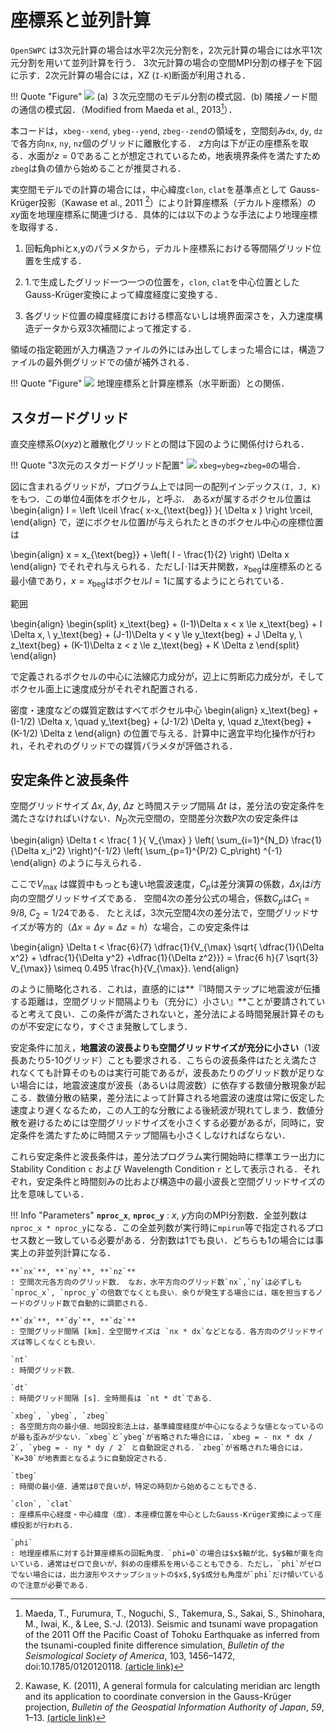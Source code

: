 # 座標系と並列計算

`OpenSWPC` は3次元計算の場合は水平2次元分割を，2次元計算の場合には水平1次元分割を用いて並列計算を行う．
3次元計算の場合の空間MPI分割の様子を下図に示す．2次元計算の場合には，XZ (`I-K`)断面が利用される．

!!! Quote "Figure"
    ![](../../fig/parallel_partition.png)
    (a) ３次元空間のモデル分割の模式図．(b) 隣接ノード間の通信の模式図．（Modified from Maeda et al., 2013[^Maeda2013]）．

[^Maeda2013]: Maeda, T., Furumura, T., Noguchi, S., Takemura, S., Sakai, S., Shinohara, M., Iwai, K., & Lee, S.-J. (2013). Seismic and tsunami wave propagation of the 2011 Off the Pacific Coast of Tohoku Earthquake as inferred from the tsunami-coupled finite difference simulation, _Bulletin of the Seismological Society of America_, 103, 1456–1472, doi:10.1785/0120120118. [(article link)](https://doi.org/10.1785/0120120118)

本コードは，`xbeg--xend`, `ybeg--yend`, `zbeg--zend`の領域を，空間刻み`dx`, `dy`,
`dz`で各方向`nx`, `ny`,
`nz`個のグリッドに離散化する．
$z$方向は下が正の座標系を取る．水面が$z=0$であることが想定されているため，地表境界条件を満たすため`zbeg`は負の値から始めることが推奨される．

[^Kawase2011]: Kawase, K. (2011), A general formula for calculating meridian arc length and its application to coordinate conversion in the Gauss-Krüger projection, _Bulletin of the Geospatial Information Authority of Japan_, _59_, 1–13. [(article link)](http://www.gsi.go.jp/common/000062452.pdf)


実空間モデルでの計算の場合には，中心緯度`clon`, `clat`を基準点として
Gauss-Krüger投影（Kawase et al., 2011 [^Kawase2011]）により計算座標系（デカルト座標系）の$xy$面を地理座標系に関連づける．具体的には以下のような手法により地理座標を取得する．

1.  回転角phiとx,yのパラメタから，デカルト座標系における等間隔グリッド位置を生成する．

2.  1.で生成したグリッド一つ一つの位置を，`clon`, `clat`を中心位置としたGauss-Krüger変換によって緯度経度に変換する．

3.  各グリッド位置の緯度経度における標高ないしは境界面深さを，入力速度構造データから双3次補間によって推定する．

領域の指定範囲が入力構造ファイルの外にはみ出してしまった場合には，構造ファイルの最外側グリッドでの値が補外される．

!!! Quote "Figure"
    ![](../../fig/fdm_coordinate.png)
    地理座標系と計算座標系（水平断面）との関係．

## スタガードグリッド

直交座標系$O(xyz)$と離散化グリッドとの間は下図のように関係付けられる．

!!! Quote "3次元のスタガードグリッド配置"
    ![](../../fig/voxel_staggered.png)
    `xbeg=ybeg=zbeg=0`の場合．

図に含まれるグリッドが，プログラム上では同一の配列インデックス`(I, J, K)`をもつ．この単位4面体をボクセル，と呼ぶ．
ある$x$が属するボクセル位置は 
\begin{align}
I = \left \lceil \frac{ x-x_{\text{beg}} }{ \Delta  x } \right \rceil, 
\end{align}
で，逆にボクセル位置$I$が与えられたときのボクセル中心の座標位置は

\begin{align}
x = x_{\text{beg}} + \left( I - \frac{1}{2} \right) \Delta x
\end{align}
でそれぞれ与えられる．ただし$\lceil \cdot \rceil$は天井関数，$x_{\text{beg}}$は座標系のとる最小値であり，$x= x_{\text{beg}}$はボクセル$I=1$に属するようにとられている．

範囲 

\begin{align}
\begin{split}
x_\text{beg} + (I-1)\Delta x < x \le x_\text{beg} +  I \Delta x, 
\\
y_\text{beg} + (J-1)\Delta y < y \le y_\text{beg} + J \Delta y, 
\\
z_\text{beg} + (K-1)\Delta z < z \le z_\text{beg} + K \Delta z 
\end{split}
\end{align}

で定義されるボクセルの中心に法線応力成分が，辺上に剪断応力成分が，そしてボクセル面上に速度成分がそれぞれ配置される．

密度・速度などの媒質定数はすべてボクセル中心 
\begin{align}
x_\text{beg} + (I-1/2) \Delta x,
\quad
y_\text{beg} + (J-1/2) \Delta y, \quad
z_\text{beg} + (K-1/2) \Delta z 
\end{align}
の位置で与える．計算中に適宜平均化操作が行われ，それぞれのグリッドでの媒質パラメタが評価される．

## 安定条件と波長条件

空間グリッドサイズ $\Delta x$, $\Delta y$, $\Delta z$ と時間ステップ間隔
$\Delta t$
は，差分法の安定条件を満たさなければいけない．$N_D$次元空間の，空間差分次数$P$次の安定条件は

\begin{align}
  \Delta t < \frac{ 1 }{ V_{\max} } \left( \sum_{i=1}^{N_D} \frac{1}{\Delta x_i^2} \right)^{-1/2} \left( \sum_{p=1}^{P/2} C_p\right) ^{-1}
\end{align}
のように与えられる．

ここで$V_{\max}%_$ 
は媒質中もっとも速い地震波速度，$C_p%_$は差分演算の係数，$\Delta x_i%_$は$i$方向の空間グリッドサイズである．
空間4次の差分公式の場合，係数$C_p$は$C_1 = 9/8$, $C_2 = 1/24$である．
たとえば，3次元空間4次の差分法で，空間グリッドサイズが等方的（$\Delta x = \Delta y =\Delta z = h$）な場合，この安定条件は

\begin{align}
  \Delta t < \frac{6}{7} \dfrac{1}{V_{\max} \sqrt{ \dfrac{1}{\Delta x^2} + \dfrac{1}{\Delta y^2} +\dfrac{1}{\Delta z^2}}} = \frac{6 h}{7 \sqrt{3} V_{\max}} \simeq 0.495 \frac{h}{V_{\max}}. 
\end{align}

のように簡略化される．これは，直感的には**『1時間ステップに地震波が伝播する距離は，空間グリッド間隔よりも（充分に）小さい』**ことが要請されていると考えて良い．この条件が満たされないと，差分法による時間発展計算そのものが不安定になり，すぐさま発散してしまう．

安定条件に加え，**地震波の波長よりも空間グリッドサイズが充分に小さい**（1波長あたり5-10グリッド）ことも要求される．こちらの波長条件はたとえ満たされなくても計算そのものは実行可能であるが，波長あたりのグリッド数が足りない場合には，地震波速度が波長（あるいは周波数）に依存する数値分散現象が起こる．数値分散の結果，差分法によって計算される地震波の速度は常に仮定した速度より遅くなるため，この人工的な分散による後続波が現れてしまう．数値分散を避けるためには空間グリッドサイズを小さくする必要があるが，同時に，安定条件を満たすために時間ステップ間隔も小さくしなければならない．

これら安定条件と波長条件は，差分法プログラム実行開始時に標準エラー出力に
Stability Condition `c` および Wavelength Condition `r`
として表示される．それぞれ，安定条件と時間刻みの比および構造中の最小波長と空間グリッドサイズの比を意味している．


!!! Info "Parameters"
    **`nproc_x`**, **`nproc_y`**
    : $x$, $y$方向のMPI分割数．全並列数は `nproc_x * nproc_y`になる．この全並列数が実行時に`mpirun`等で指定されるプロセス数と一致している必要がある．分割数は1でも良い．どちらも1の場合には事実上の非並列計算になる．

    **`nx`**, **`ny`**, **`nz`**
    : 空間次元各方向のグリッド数． なお，水平方向のグリッド数`nx`,`ny`は必ずしも`nproc_x`, `nproc_y`の倍数でなくとも良い．余りが発生する場合には，端を担当するノードのグリッド数で自動的に調節される．
    
    **`dx`**, **`dy`**, **`dz`**
    : 空間グリッド間隔 [km]．全空間サイズは `nx * dx`などとなる．各方向のグリッドサイズは等しくなくとも良い．
    
    `nt` 
    : 時間グリッド数．
    
    `dt`
    : 時間グリッド間隔 [s]．全時間長は `nt * dt`である．
    
    `xbeg`, `ybeg`, `zbeg` 
    : 各空間方向の最小値．地図投影法上は，基準緯度経度が中心になるような値となっているのが最も歪みが少ない．`xbeg`と`ybeg`が省略された場合には，`xbeg = - nx * dx / 2`, `ybeg = - ny * dy / 2` と自動設定される．`zbeg`が省略された場合には，`K=30`が地表面となるように自動設定される．
    
    `tbeg`
    : 時間の最小値．通常は0で良いが，特定の時刻から始めることもできる．
    
    `clon`, `clat`
    : 座標系中心経度・中心緯度（度）．本座標位置を中心としたGauss-Krüger変換によって座標投影が行われる．
    
    `phi`
    : 地理座標系に対する計算座標系の回転角度．`phi=0`の場合は$x$軸が北，$y$軸が東を向いている．通常はゼロで良いが，斜めの座標系を用いることもできる．ただし，`phi`がゼロでない場合には，出力波形やスナップショットの$x$,$y$成分も角度が`phi`だけ傾いているので注意が必要である．


